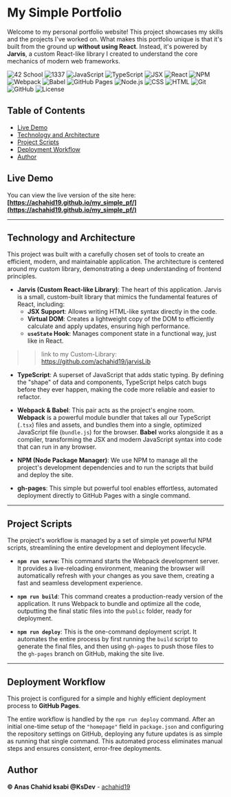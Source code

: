 # My Simple Portfolio

Welcome to my personal portfolio website! This project showcases my skills and the projects I've worked on. What makes this portfolio unique is that it's built from the ground up **without using React**. Instead, it's powered by **Jarvis**, a custom React-like library I created to understand the core mechanics of modern web frameworks.

![42 School](https://img.shields.io/badge/42%20School-Paris-blue?style=for-the-badge&logo=42-school)
![1337](https://img.shields.io/badge/1337-42%20School-green?style=for-the-badge&logo=1337)
![JavaScript](https://img.shields.io/badge/JavaScript-ES6-yellow?style=for-the-badge&logo=javascript)
![TypeScript](https://img.shields.io/badge/TypeScript-4.0-blue?style=for-the-badge&logo=typescript)
![JSX](https://img.shields.io/badge/JSX-React-blue?style=for-the-badge&logo=react)
![React](https://img.shields.io/badge/React-17.0.2-blue?style=for-the-badge&logo=react)
![NPM](https://img.shields.io/badge/NPM-6.14.8-red?style=for-the-badge&logo=npm)
![Webpack](https://img.shields.io/badge/Webpack-5.64.4-blue?style=for-the-badge&logo=webpack)
![Babel](https://img.shields.io/badge/Babel-7.14.5-orange?style=for-the-badge&logo=babel)
![GitHub Pages](https://img.shields.io/badge/GitHub%20Pages-2.0.0-lightgrey?style=for-the-badge&logo=github)
![Node.js](https://img.shields.io/badge/Node.js-14.17.0-green?style=for-the-badge&logo=node.js)
![CSS](https://img.shields.io/badge/CSS-3-blue?style=for-the-badge&logo=css3)
![HTML](https://img.shields.io/badge/HTML-5-orange?style=for-the-badge&logo=html5)
![Git](https://img.shields.io/badge/Git-2.30.1-orange?style=for-the-badge&logo=git)
![GitHub](https://img.shields.io/badge/GitHub-2.30.1-lightgrey?style=for-the-badge&logo=github)
![License](https://img.shields.io/badge/License-MIT-green?style=for-the-badge)

## Table of Contents
- [Live Demo](#live-demo)
- [Technology and Architecture](#technology-and-architecture)
- [Project Scripts](#project-scripts)
- [Deployment Workflow](#deployment-workflow)
- [Author](#author)

## Live Demo

You can view the live version of the site here: **[https://achahid19.github.io/my_simple_pf/](https://achahid19.github.io/my_simple_pf/)**

***

## Technology and Architecture

This project was built with a carefully chosen set of tools to create an efficient, modern, and maintainable application. The architecture is centered around my custom library, demonstrating a deep understanding of frontend principles.

* **Jarvis (Custom React-like Library)**: The heart of this application. Jarvis is a small, custom-built library that mimics the fundamental features of React, including:
    * **JSX Support**: Allows writing HTML-like syntax directly in the code.
    * **Virtual DOM**: Creates a lightweight copy of the DOM to efficiently calculate and apply updates, ensuring high performance.
    * **`useState` Hook**: Manages component state in a functional way, just like in React.

>> link to my Custom-Library: https://github.com/achahid19/jarvisLib

* **TypeScript**: A superset of JavaScript that adds static typing. By defining the "shape" of data and components, TypeScript helps catch bugs before they ever happen, making the code more reliable and easier to refactor.

* **Webpack & Babel**: This pair acts as the project's engine room. **Webpack** is a powerful module bundler that takes all our TypeScript (`.tsx`) files and assets, and bundles them into a single, optimized JavaScript file (`bundle.js`) for the browser. **Babel** works alongside it as a compiler, transforming the JSX and modern JavaScript syntax into code that can run in any browser.

* **NPM (Node Package Manager)**: We use NPM to manage all the project's development dependencies and to run the scripts that build and deploy the site.

* **gh-pages**: This simple but powerful tool enables effortless, automated deployment directly to GitHub Pages with a single command.

***

## Project Scripts

The project's workflow is managed by a set of simple yet powerful NPM scripts, streamlining the entire development and deployment lifecycle.

* **`npm run serve`**:
    This command starts the Webpack development server. It provides a live-reloading environment, meaning the browser will automatically refresh with your changes as you save them, creating a fast and seamless development experience.

* **`npm run build`**:
    This command creates a production-ready version of the application. It runs Webpack to bundle and optimize all the code, outputting the final static files into the `public` folder, ready for deployment.

* **`npm run deploy`**:
    This is the one-command deployment script. It automates the entire process by first running the `build` script to generate the final files, and then using `gh-pages` to push those files to the `gh-pages` branch on GitHub, making the site live.

***

## Deployment Workflow

This project is configured for a simple and highly efficient deployment process to **GitHub Pages**.

The entire workflow is handled by the `npm run deploy` command. After an initial one-time setup of the `"homepage"` field in `package.json` and configuring the repository settings on GitHub, deploying any future updates is as simple as running that single command. This automated process eliminates manual steps and ensures consistent, error-free deployments.

## Author
**© Anas Chahid ksabi **@KsDev**** - [achahid19](https://github.com/achahid19)
